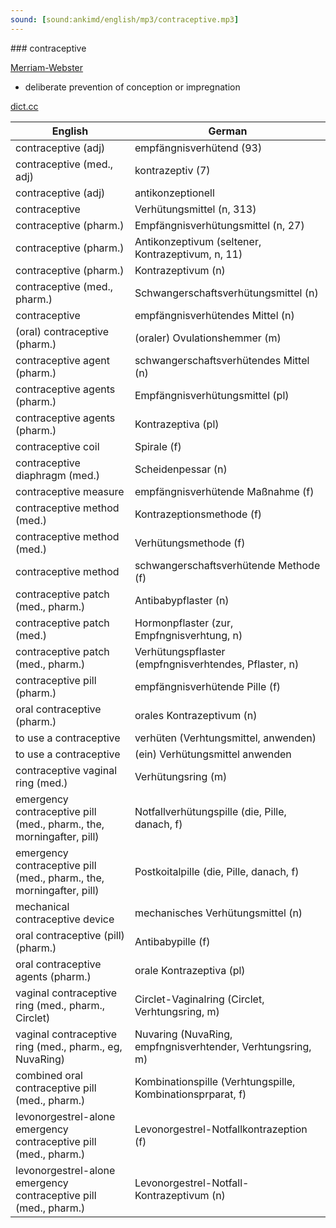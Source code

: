```yaml
---
sound: [sound:ankimd/english/mp3/contraceptive.mp3]
---
```


\### contraceptive

[Merriam-Webster](https://www.merriam-webster.com/dictionary/contraceptive)

- deliberate prevention of conception or impregnation

[dict.cc](https://www.dict.cc/contraceptive)

| English        | German       |
| -------------- | ------------ |
| contraceptive (adj) | empfängnisverhütend (93) |
| contraceptive (med., adj) | kontrazeptiv (7) |
| contraceptive (adj) | antikonzeptionell |
| contraceptive | Verhütungsmittel (n, 313) |
| contraceptive (pharm.) | Empfängnisverhütungsmittel (n, 27) |
| contraceptive (pharm.) | Antikonzeptivum (seltener, Kontrazeptivum, n, 11) |
| contraceptive (pharm.) | Kontrazeptivum (n) |
| contraceptive (med., pharm.) | Schwangerschaftsverhütungsmittel (n) |
| contraceptive | empfängnisverhütendes Mittel (n) |
| (oral) contraceptive (pharm.) | (oraler) Ovulationshemmer (m) |
| contraceptive agent (pharm.) | schwangerschaftsverhütendes Mittel (n) |
| contraceptive agents (pharm.) | Empfängnisverhütungsmittel (pl) |
| contraceptive agents (pharm.) | Kontrazeptiva (pl) |
| contraceptive coil | Spirale (f) |
| contraceptive diaphragm (med.) | Scheidenpessar (n) |
| contraceptive measure | empfängnisverhütende Maßnahme (f) |
| contraceptive method (med.) | Kontrazeptionsmethode (f) |
| contraceptive method (med.) | Verhütungsmethode (f) |
| contraceptive method | schwangerschaftsverhütende Methode (f) |
| contraceptive patch (med., pharm.) | Antibabypflaster (n) |
| contraceptive patch (med.) | Hormonpflaster (zur, Empfngnisverhtung, n) |
| contraceptive patch (med., pharm.) | Verhütungspflaster (empfngnisverhtendes, Pflaster, n) |
| contraceptive pill (pharm.) | empfängnisverhütende Pille (f) |
| oral contraceptive (pharm.) | orales Kontrazeptivum (n) |
| to use a contraceptive | verhüten (Verhtungsmittel, anwenden) |
| to use a contraceptive | (ein) Verhütungsmittel anwenden |
| contraceptive vaginal ring (med.) | Verhütungsring (m) |
| emergency contraceptive pill <ECP> (med., pharm., the, morningafter, pill) | Notfallverhütungspille (die, Pille, danach, f) |
| emergency contraceptive pill <ECP> (med., pharm., the, morningafter, pill) | Postkoitalpille (die, Pille, danach, f) |
| mechanical contraceptive device | mechanisches Verhütungsmittel (n) |
| oral contraceptive (pill) (pharm.) | Antibabypille (f) |
| oral contraceptive agents (pharm.) | orale Kontrazeptiva (pl) |
| vaginal contraceptive ring (med., pharm., Circlet) | Circlet-Vaginalring (Circlet, Verhtungsring, m) |
| vaginal contraceptive ring (med., pharm., eg, NuvaRing) | Nuvaring (NuvaRing, empfngnisverhtender, Verhtungsring, m) |
| combined oral contraceptive pill <COCP> (med., pharm.) | Kombinationspille (Verhtungspille, Kombinationsprparat, f) |
| levonorgestrel-alone emergency contraceptive pill <LNG ECP> (med., pharm.) | Levonorgestrel-Notfallkontrazeption (f) |
| levonorgestrel-alone emergency contraceptive pill <LNG ECP> (med., pharm.) | Levonorgestrel-Notfall-Kontrazeptivum (n) |
